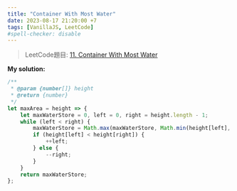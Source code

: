 ```yaml
---
title: "Container With Most Water"
date: 2023-08-17 21:20:00 +7
tags: [VanillaJS, LeetCode]
#spell-checker: disable
---
```


> LeetCode題目: [11. Container With Most Water](https://leetcode.com/problems/container-with-most-water/description/?envType=problem-list-v2&envId=rewycgxm)

**My solution:**
```js
/**
 * @param {number[]} height
 * @return {number}
 */
let maxArea = height => {
    let maxWaterStore = 0, left = 0, right = height.length - 1;
    while (left < right) {
        maxWaterStore = Math.max(maxWaterStore, Math.min(height[left], height[right]) * (right - left));
        if (height[left] < height[right]) {
            ++left;
        } else {
            --right;
        }
    }
    return maxWaterStore;
};
```
